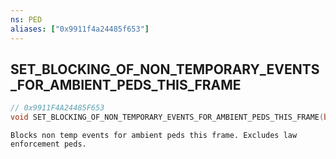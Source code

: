 ```yaml
---
ns: PED
aliases: ["0x9911f4a24485f653"]
---
```

## SET_BLOCKING_OF_NON_TEMPORARY_EVENTS_FOR_AMBIENT_PEDS_THIS_FRAME

```c
// 0x9911F4A24485F653
void SET_BLOCKING_OF_NON_TEMPORARY_EVENTS_FOR_AMBIENT_PEDS_THIS_FRAME(bool Block);
```

```
Blocks non temp events for ambient peds this frame. Excludes law enforcement peds.
```
